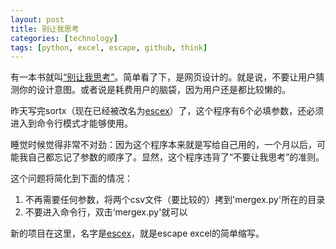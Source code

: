 ```yaml
---
layout: post
title: 别让我思考
categories: [technology]
tags: [python, excel, escape, github, think] 
---
```


有一本书就叫[“别让我思考”](http://book.douban.com/subject/1827702/)。简单看了下，是网页设计的。就是说，不要让用户猜测你的设计意图。或者说是耗费用户的脑袋，因为用户还是都比较懒的。

昨天写完sortx（现在已经被改名为[escex](https://github.com/fofore/escex)）了，这个程序有6个必填参数，还必须进入到命令行模式才能够使用。

睡觉时候觉得非常不对劲：因为这个程序本来就是写给自己用的，一个月以后，可能我自己都忘记了参数的顺序了。显然，这个程序违背了“不要让我思考”的准则。

这个问题将简化到下面的情况：

1.  不再需要任何参数，将两个csv文件（要比较的）拷到'mergex.py'所在的目录
2.  不要进入命令行，双击‘mergex.py'就可以

新的项目在这里，名字是[escex](https://github.com/fofore/escex)，就是escape excel的简单缩写。


